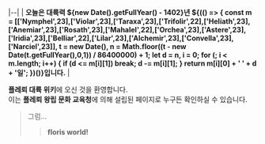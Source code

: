 |--|
| **오늘은 대륙력 ${new Date().getFullYear() - 1402}년 ${(() => { const m = [['Nymphel',23],['Violar',23],['Taraxa',23],['Trifolir',22],['Heliath',23],['Anemiar',23],['Rosath',23],['Mahalel',22],['Orchea',23],['Astere',23],['Iridia',23],['Belliar',22],['Lilar',23],['Alchemir',23],['Convella',23],['Narciel',23]], t = new Date(), n = Math.floor((t - new Date(t.getFullYear(),0,1)) / 86400000) + 1; let d = n, i = 0; for (; i < m.length; i++) { if (d <= m[i][1]) break; d -= m[i][1]; } return m[i][0] + ' ' + d + '일'; })()}입니다.** |

**플레뢰 대륙 위키**에 오신 것을 환영합니다.  
이는 **플레뢰 왕립 문화 교육청**에 의해 설립된 페이지로 누구든 확인하실 수 있습니다.

>그럼...
>> **floris world!**
